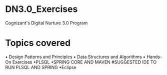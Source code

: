 # DN3.0_Exercises
Cognizant's Digital Nurture 3.0 Program
# Topics covered
• Design Patterns and Principles
• Data Structures and Algorithms
• Hands-On Exercises
•PLSQL
•SPRING CORE AND MAVEN
#SUGGESTED IDE TO RUN PLSQL AND SPRING
•Eclipse

